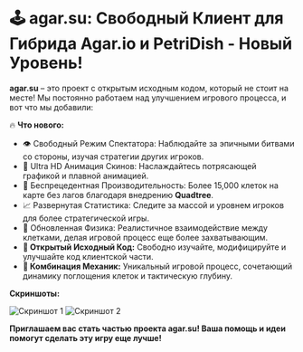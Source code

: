# 🕹️ agar.su: Свободный Клиент для Гибрида Agar.io и PetriDish - Новый Уровень!

**agar.su** – это проект с открытым исходным кодом, который не стоит на месте! Мы постоянно работаем над улучшением игрового процесса, и вот что мы добавили:

🔥 **Что нового:**

*   👁️ Свободный Режим Спектатора: Наблюдайте за эпичными битвами со стороны, изучая стратегии других игроков.
*   💎 Ultra HD Анимация Скинов: Наслаждайтесь потрясающей графикой и плавной анимацией.
*   🚀 Беспрецедентная Производительность: Более 15,000 клеток на карте без лагов благодаря внедрению **Quadtree**.
*   📈 Развернутая Статистика: Следите за массой и уровнем игроков для более стратегической игры.
*   💫 Обновленная Физика: Реалистичное взаимодействие между клетками, делая игровой процесс еще более захватывающим.
*   **🤝 Открытый Исходный Код:** Свободно изучайте, модифицируйте и улучшайте код клиентской части.
*   **👾 Комбинация Механик:** Уникальный игровой процесс, сочетающий динамику поглощения клеток и тактическую глубину.

**Скриншоты:**

![Скриншот 1](https://github.com/user-attachments/assets/6e4aaf74-2340-45ec-add5-46ee1f46ef7c)
![Скриншот 2](https://github.com/user-attachments/assets/05166a40-7aa3-4895-9633-8bb9c09220d2)

**Приглашаем вас стать частью проекта agar.su! Ваша помощь и идеи помогут сделать эту игру еще лучше!**
